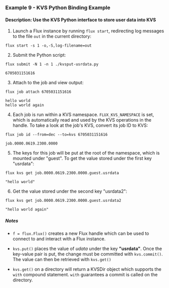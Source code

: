 ### Example 9 - KVS Python Binding Example

#### Description: Use the KVS Python interface to store user data into KVS

1. Launch a Flux instance by running `flux start`, redirecting log messages to the file `out` in the current directory:

`flux start -s 1 -o,-S,log-filename=out`

2. Submit the Python script:

`flux submit -N 1 -n 1 ./kvsput-usrdata.py`

```
6705031151616
```

3. Attach to the job and view output:

`flux job attach 6705031151616`

```
hello world
hello world again
```

4. Each job is run within a KVS namespace. `FLUX_KVS_NAMESPACE` is set, which is automatically read and used by the KVS operations in the handle. To take a look at the job's KVS, convert its job ID to KVS:

`flux job id --from=dec --to=kvs 6705031151616`

```
job.0000.0619.2300.0000
```

5. The keys for this job will be put at the root of the namespace, which is mounted under "guest". To get the value stored under the first key "usrdata":

`flux kvs get job.0000.0619.2300.0000.guest.usrdata`

```
"hello world"
```

6. Get the value stored under the second key "usrdata2":

`flux kvs get job.0000.0619.2300.0000.guest.usrdata2`

```
"hello world again"
```

##### Notes

- `f = flux.Flux()` creates a new Flux handle which can be used to connect to and interact with a Flux instance.

- `kvs.put()` places the value of _udata_ under the key **"usrdata"**. Once the key-value pair is put, the change must be committed with `kvs.commit()`. The value can then be retrieved with `kvs.get()`

- `kvs.get()` on a directory will return a KVSDir object which supports the `with` compound statement. `with` guarantees a commit is called on the directory.
